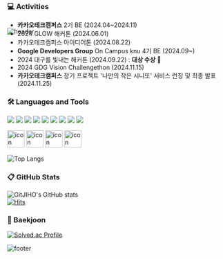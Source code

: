 ![header](https://capsule-render.vercel.app/api?type=waving&color=33333&height=180&section=header&text=👋%20안녕하세요!%20경북대학교%20CSE%2022학번%20이지호%20입니다%20&fontSize=29&animation=twinkling&fontColor=FFFFFF&fontAlignY=35)
<p align="center" style="margin-top: -100px;">
 
 ### 💻 Activities
* **카카오테크캠퍼스** 2기 BE (2024.04~2024.11)
* 2024 GLOW 해커톤 (2024.06.01)
* 카카오테크캠퍼스 아이디어톤 (2024.08.22)
* **Google Developers Group** On Campus knu 4기 BE (2024.09~)
* 2024 대구를 빛내는 해커톤 (2024.09.22) : **대상 수상** 🥇
* 2024 GDG Vision Challengethon (2024.11.15)
* **카카오테크캠퍼스** 장기 프로젝트 '나만의 작은 시니또' 서비스 런칭 및 최종 발표 (2024.11.25)


### 🛠 Languages and Tools

 <img src="https://img.shields.io/badge/Java-000000?style=plastic&logo=openjdk&logoColor=white" /> <img src="https://img.shields.io/badge/Spring-6DB33F?style=plastic&logo=spring&logoColor=white" /> <img src="https://img.shields.io/badge/springboot-6DB33F?style=plastic&logo=Springboot&logoColor=white" /> <img src="https://img.shields.io/badge/mysql-4479A1?style=plastic&logo=MySQL&logoColor=white" /> <img src="https://img.shields.io/badge/C++-00599C?style=plastic&logo=cplusplus&logoColor=white"/> <img src="https://img.shields.io/badge/c-A8B9CC?style=plastic&logo=c&logoColor=white"/>
<img src="https://img.shields.io/badge/Python-3776AB?style=plastic&logo=Python&logoColor=white" /> <img src="https://img.shields.io/badge/git-F05032?style=plastic&logo=git&logoColor=white"/> <img src="https://img.shields.io/badge/github-181717?style=plastic&logo=github&logoColor=white"/><div>
    <img src="https://techstack-generator.vercel.app/java-icon.svg" alt="icon" width="40" height="40" />
    <img src="https://techstack-generator.vercel.app/mysql-icon.svg" alt="icon" width="40" height="40" />
    <img src="https://techstack-generator.vercel.app/aws-icon.svg" alt="icon" width="40" height="40" />
    <img src="https://techstack-generator.vercel.app/github-icon.svg" alt="icon" width="40" height="40" />
    </div>

![Top Langs](https://github-readme-stats.vercel.app/api/top-langs/?username=GitJIHO&layout=compact&theme=codeSTACKr&count_private=true)


### 📋 GitHub Stats
![GitJIHO's GitHub stats](https://github-readme-stats.vercel.app/api?username=GitJIHO&include_all_commits=true&show_icons=true&theme=codeSTACKr&count_private=true)
<br>
[![Hits](https://hits.seeyoufarm.com/api/count/incr/badge.svg?url=https%3A%2F%2Fgithub.com%2FGitJIHO%2F&count_bg=%233DB7C8&title_bg=%23555555&icon=github.svg&icon_color=%23E7E7E7&title=Github&edge_flat=false)](https://hits.seeyoufarm.com)

### 🚩 Baekjoon
[![Solved.ac Profile](http://mazassumnida.wtf/api/v2/generate_badge?boj=jiho9932)](https://solved.ac/jiho9932/)

![footer](https://capsule-render.vercel.app/api?type=waving&color=000000&height=100&section=footer)
